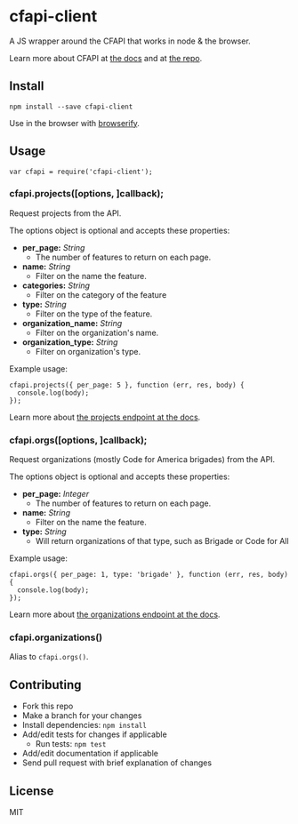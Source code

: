 # cfapi-client

A JS wrapper around the CFAPI that works in node & the browser.

Learn more about CFAPI at [the docs](http://codeforamerica.org/api) and at [the repo](https://github.com/codeforamerica/cfapi).

## Install

```
npm install --save cfapi-client
```

Use in the browser with [browserify](https://github.com/substack/node-browserify).

## Usage

```
var cfapi = require('cfapi-client');
```

### cfapi.projects([options, ]callback);

Request projects from the API.

The options object is optional and accepts these properties:

- **per_page:** _String_
  - The number of features to return on each page.
- **name:** _String_
  - Filter on the name the feature.
- **categories:** _String_
  - Filter on the category of the feature
- **type:** _String_
  - Filter on the type of the feature.
- **organization_name:** _String_
  - Filter on the organization's name.
- **organization_type:** _String_
  - Filter on organization's type.


Example usage:

```
cfapi.projects({ per_page: 5 }, function (err, res, body) {
  console.log(body);
});
```

Learn more about [the projects endpoint at the docs](http://codeforamerica.org/api/#api-projects).

### cfapi.orgs([options, ]callback);

Request organizations (mostly Code for America brigades) from the API.

The options object is optional and accepts these properties:

- **per_page:** _Integer_
  - The number of features to return on each page.
- **name:** _String_
  - Filter on the name the feature.
- **type:** _String_
  - Will return organizations of that type, such as Brigade or Code for All

Example usage:

```
cfapi.orgs({ per_page: 1, type: 'brigade' }, function (err, res, body) {
  console.log(body);
});
```

Learn more about [the organizations endpoint at the docs](http://codeforamerica.org/api/#api-organizations).

### cfapi.organizations()

Alias to `cfapi.orgs()`.

## Contributing
- Fork this repo
- Make a branch for your changes
- Install dependencies: `npm install`
- Add/edit tests for changes if applicable
  - Run tests: `npm test`
- Add/edit documentation if applicable
- Send pull request with brief explanation of changes

## License
MIT
